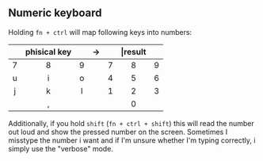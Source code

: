 ## Numeric keyboard

Holding `fn + ctrl` will map following keys into numbers:

||phisical key||->||\|result||
|:---:|:---:|:---:|:---:|:---:|:---:|:---:|
| 7 | 8 | 9 |   | 7 | 8 | 9 |
| u | i | o |   | 4 | 5 | 6 |
| j | k | l |   | 1 | 2 | 3 |
|   | , |   |   |   | 0 |   |

Additionally, if you hold `shift` (`fn + ctrl + shift`) this will read the number out loud and show the pressed number on the screen. Sometimes I misstype the number i want and if I'm unsure whether I'm typing correctly, i simply use the "verbose" mode.